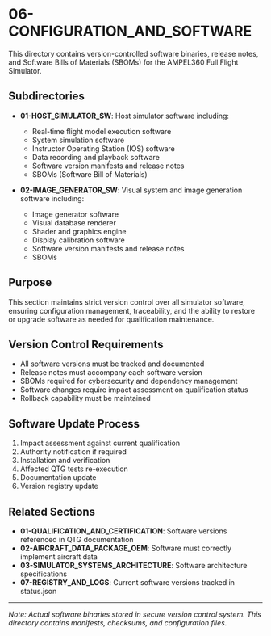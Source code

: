 # 06-CONFIGURATION_AND_SOFTWARE

This directory contains version-controlled software binaries, release notes, and Software Bills of Materials (SBOMs) for the AMPEL360 Full Flight Simulator.

## Subdirectories

- **01-HOST_SIMULATOR_SW**: Host simulator software including:
  - Real-time flight model execution software
  - System simulation software
  - Instructor Operating Station (IOS) software
  - Data recording and playback software
  - Software version manifests and release notes
  - SBOMs (Software Bill of Materials)

- **02-IMAGE_GENERATOR_SW**: Visual system and image generation software including:
  - Image generator software
  - Visual database renderer
  - Shader and graphics engine
  - Display calibration software
  - Software version manifests and release notes
  - SBOMs

## Purpose

This section maintains strict version control over all simulator software, ensuring configuration management, traceability, and the ability to restore or upgrade software as needed for qualification maintenance.

## Version Control Requirements

- All software versions must be tracked and documented
- Release notes must accompany each software version
- SBOMs required for cybersecurity and dependency management
- Software changes require impact assessment on qualification status
- Rollback capability must be maintained

## Software Update Process

1. Impact assessment against current qualification
2. Authority notification if required
3. Installation and verification
4. Affected QTG tests re-execution
5. Documentation update
6. Version registry update

## Related Sections

- **01-QUALIFICATION_AND_CERTIFICATION**: Software versions referenced in QTG documentation
- **02-AIRCRAFT_DATA_PACKAGE_OEM**: Software must correctly implement aircraft data
- **03-SIMULATOR_SYSTEMS_ARCHITECTURE**: Software architecture specifications
- **07-REGISTRY_AND_LOGS**: Current software versions tracked in status.json

---

*Note: Actual software binaries stored in secure version control system. This directory contains manifests, checksums, and configuration files.*

